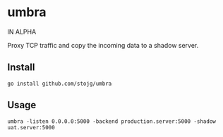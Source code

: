 # umbra

IN ALPHA

Proxy TCP traffic and copy the incoming data to a shadow server.  

## Install

```
go install github.com/stojg/umbra
```

## Usage

```
umbra -listen 0.0.0.0:5000 -backend production.server:5000 -shadow uat.server:5000
```

